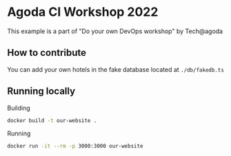 # Agoda CI Workshop 2022

This example is a part of "Do your own DevOps workshop" by Tech@agoda

## How to contribute

You can add your own hotels in the fake database located at `./db/fakedb.ts`

## Running locally

Building

```bash
docker build -t our-website .
```

Running

```bash
docker run -it --rm -p 3000:3000 our-website
```
